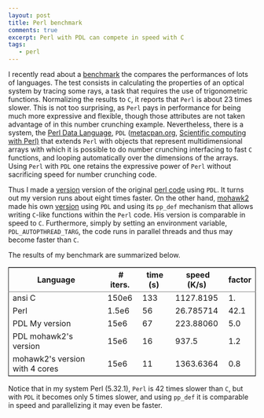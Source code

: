 ```yaml
---
layout: post
title: Perl benchmark
comments: true
excerpt: Perl with PDL can compete in speed with C
tags:
   - perl
---
```


I recently read about a [benchmark](https://www.fourmilab.ch/fbench/fbench.html) the compares the performances of lots of
languages. The test consists in calculating the properties of an
optical system by tracing some rays, a task that requires the use of
trigonometric functions. Normalizing the results to `C`, it reports that
`Perl` is about 23 times slower. This is not too surprising, as `Perl`
pays in performance for being much more expressive and flexible,
though those attributes are not taken advantage of in this
number crunching example. Nevertheless, there is a system, the
[Perl Data Language](http://pdl.perl.org/), `PDL` ([metacpan.org](https://metacpan.org/pod/PDL), [Scientific computing with
Perl)](https://github.com/PDLPorters/pdl) that extends `Perl` with objects that represent multidimensional
arrays with which it is possible to do number crunching  interfacing
to fast `C` functions, and looping automatically over the dimensions
of the arrays. Using `Perl` with `PDL` one retains the expressive
power of `Perl` without sacrificing speed for number crunching code.

Thus I made a [version](https://github.com/wlmb/floating_point_benchmarks/blob/altperl/src/perl/fbench2.pl) version of the original [perl code](https://github.com/Fourmilab/floating_point_benchmarks/blob/master/src/perl/fbench.pl) using
`PDL`. It turns out my version runs about eight times faster. On the
other hand, [mohawk2](https://github.com/mohawk2) made his own [version](https://github.com/mohawk2/floating_point_benchmarks/blob/perl-tweaks/src/perl/fbench-pdl.pl) using `PDL` and using
its `pp_def` mechanism that allows writing `C`-like functions within
the `Perl` code. His version is comparable in speed to
`C`. Furthermore, simply by setting an environment variable,
`PDL_AUTOPTHREAD_TARG`, the code runs in parallel threads and thus may
become faster than `C`.

The results of my benchmark are summarized below.

<table border="2" cellspacing="0" cellpadding="6" rules="groups" frame="hsides">


<colgroup>
<col  class="org-left" />

<col  class="org-right" />

<col  class="org-right" />

<col  class="org-right" />

<col  class="org-right" />
</colgroup>
<thead>
<tr>
<th scope="col" class="org-left">Language</th>
<th scope="col" class="org-right"># iters.&nbsp;</th>
<th scope="col" class="org-right">time (s)&nbsp;</th>
<th scope="col" class="org-right">speed (K/s)&nbsp;</th>
<th scope="col" class="org-right">factor</th>
</tr>
</thead>

<tbody>
<tr>
<td class="org-left">ansi C</td>
<td class="org-right">150e6</td>
<td class="org-right">133</td>
<td class="org-right">1127.8195</td>
<td class="org-right">1.</td>
</tr>


<tr>
<td class="org-left">Perl</td>
<td class="org-right">1.5e6</td>
<td class="org-right">56</td>
<td class="org-right">26.785714</td>
<td class="org-right">42.1</td>
</tr>


<tr>
<td class="org-left">PDL My version</td>
<td class="org-right">15e6</td>
<td class="org-right">67</td>
<td class="org-right">223.88060</td>
<td class="org-right">5.0</td>
</tr>


<tr>
<td class="org-left">PDL mohawk2's version</td>
<td class="org-right">15e6</td>
<td class="org-right">16</td>
<td class="org-right">937.5</td>
<td class="org-right">1.2</td>
</tr>


<tr>
<td class="org-left">mohawk2's version with 4 cores&nbsp;</td>
<td class="org-right">15e6</td>
<td class="org-right">11</td>
<td class="org-right">1363.6364</td>
<td class="org-right">0.8</td>
</tr>
</tbody>
</table>

Notice that in my system Perl (5.32.1), `Perl` is 42 times slower than
`C`, but with `PDL` it becomes only 5 times slower, and using `pp_def`
it is comparable in speed and parallelizing it may even be faster.
